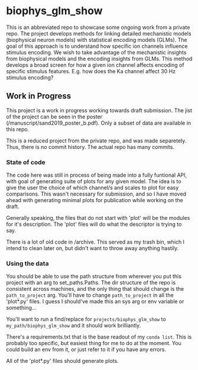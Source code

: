 # biophys_glm_show
This is an abbreviated repo to showcase some ongoing work from a private repo. The project develops methods for linking detailed mechanistic models (biophysical neuron models) with statistical encoding models (GLMs). The goal of this approach is to understand how specific ion channels influence stimulus encoding. We wish to take advantage of the mechanistic insights from biophysical models and the encoding insights from GLMs. This method develops a broad screen for how a given ion channel affects encoding of specific stimulus features. E.g. how does the Ka channel affect 30 Hz stimulus encoding? 

## Work in Progress
This project is a work in progress working towards draft submission. The jist of the project can be seen in the poster (/manuscript/sand2019_poster_b.pdf). Only a subset of data are available in this repo. 

This is a reduced project from the private repo, and was made separetely. Thus, there is no commit history. The actual repo has many commits. 

### State of code
The code here was still in process of being made into a fully funtional API, with goal of generating suite of plots for any given model. The idea is to give the user the choice of which channel/s and scales to plot for easy comparisons. This wasn't necessary for submission, and so I have moved ahead with generating minimal plots for publication while working on the draft.

Generally speaking, the files that do not start with 'plot' will be the modules for it's description. The 'plot' files will do what the descriptor is trying to say. 

There is a lot of old code in /archive. This served as my trash bin, which I intend to clean later on, but didn't want to throw away anything hastily.

### Using the data
You should be able to use the path structure from wherever you put this project with an arg to set_paths.Paths. The dir structure of the repo is consistent across machines, and the only thing that should change is the `path_to_project` arg. You'll have to change `path_to_project` in all the 'plot*.py' files. I guess I should've made this an sys arg or env variable or something...

You'll want to run a find/replace for `projects/biophys_glm_show` to `my_path/biophys_glm_show` and it should work brilliantly.

There's a requirements.txt that is the base readout of my `conda list`. This is probably too specific, but easiest thing for me to do at the moment. You could build an env from it, or just refer to it if you have any errors.

All of the 'plot*.py' files should generate plots. 
